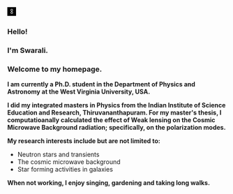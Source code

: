  <img src="logo.png" width="20" height="20">

### Hello!
### I'm Swarali.
### Welcome to my homepage.

**I am currently a Ph.D. student in the Department of Physics and Astronomy at the West Virginia University, USA.**


**I did my integrated masters in Physics from the Indian Institute of Science Education and Research, Thiruvananthapuram. For my master's thesis, I computatioanally calculated the effect of Weak lensing on the Cosmic Microwave Background radiation; specifically, on the polarization modes.**


**My research interests include but are not limited to:**

- Neutron stars and transients
- The cosmic microwave background  
- Star forming activities in galaxies

**When not working, I enjoy singing, gardening and taking long walks.**
